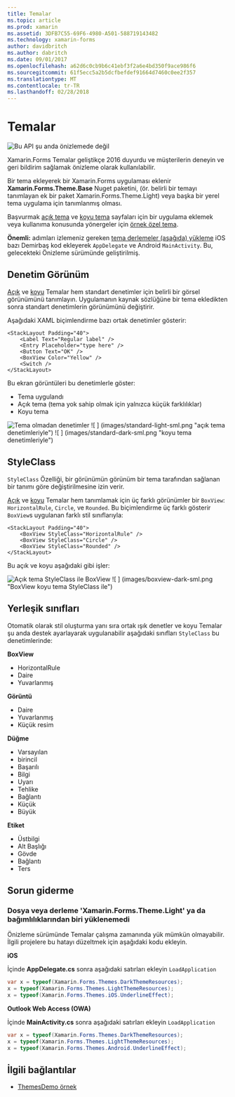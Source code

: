 ```yaml
---
title: Temalar
ms.topic: article
ms.prod: xamarin
ms.assetid: 3DFB7C55-69F6-4980-A501-588719143482
ms.technology: xamarin-forms
author: davidbritch
ms.author: dabritch
ms.date: 09/01/2017
ms.openlocfilehash: a62d6c0cb9b6c41ebf3f2a6e4bd350f9ace986f6
ms.sourcegitcommit: 61f5ecc5a2b5dcfbefdef91664d7460c0ee2f357
ms.translationtype: MT
ms.contentlocale: tr-TR
ms.lasthandoff: 02/28/2018
---
```

# <a name="themes"></a>Temalar

![](~/media/shared/preview.png "Bu API şu anda önizlemede değil")

Xamarin.Forms Temalar geliştikçe 2016 duyurdu ve müşterilerin deneyin ve geri bildirim sağlamak önizleme olarak kullanılabilir.

Bir tema ekleyerek bir Xamarin.Forms uygulaması eklenir **Xamarin.Forms.Theme.Base** Nuget paketini, (ör. belirli bir temayı tanımlayan ek bir paket Xamarin.Forms.Theme.Light) veya başka bir yerel tema uygulama için tanımlanmış olması.

Başvurmak [açık tema](light.md) ve [koyu tema](dark.md) sayfaları için bir uygulama eklemek veya kullanıma konusunda yönergeler için [örnek özel tema](custom.md).

**Önemli:** adımları izlemeniz gereken [tema derlemeler (aşağıda) yükleme](#loadtheme) iOS bazı Demirbaş kod ekleyerek `AppDelegate` ve Android `MainActivity`. Bu, gelecekteki Önizleme sürümünde geliştirilmiş.


## <a name="control-appearance"></a>Denetim Görünüm

[Açık](light.md) ve [koyu](dark.md) Temalar hem standart denetimler için belirli bir görsel görünümünü tanımlayın. Uygulamanın kaynak sözlüğüne bir tema ekledikten sonra standart denetimlerin görünümünü değiştirir.

Aşağıdaki XAML biçimlendirme bazı ortak denetimler gösterir:

```xaml
<StackLayout Padding="40">
    <Label Text="Regular label" />
    <Entry Placeholder="type here" />
    <Button Text="OK" />
    <BoxView Color="Yellow" />
    <Switch />
</StackLayout>
```

Bu ekran görüntüleri bu denetimlerle göster:

* Tema uygulandı
* Açık tema (tema yok sahip olmak için yalnızca küçük farklılıklar)
* Koyu tema

![](images/standard-none-sml.png "Tema olmadan denetimler") ![ ] (images/standard-light-sml.png "açık tema denetimleriyle") ![ ] (images/standard-dark-sml.png "koyu tema denetimleriyle")

<a name="styleclass" />

## <a name="styleclass"></a>StyleClass

`StyleClass` Özelliği, bir görünümün görünüm bir tema tarafından sağlanan bir tanımı göre değiştirilmesine izin verir.

[Açık](light.md) ve [koyu](dark.md) Temalar hem tanımlamak için üç farklı görünümler bir `BoxView`: `HorizontalRule`, `Circle`, ve `Rounded`. Bu biçimlendirme üç farklı gösterir `BoxView`s uygulanan farklı stil sınıflarıyla:

```xaml
<StackLayout Padding="40">
    <BoxView StyleClass="HorizontalRule" />
    <BoxView StyleClass="Circle" />
    <BoxView StyleClass="Rounded" />
</StackLayout>
```

Bu açık ve koyu aşağıdaki gibi işler:

![](images/boxview-light-sml.png "Açık tema StyleClass ile BoxView") ![ ] (images/boxview-dark-sml.png "BoxView koyu tema StyleClass ile")

<a name="builtin" />

## <a name="built-in-classes"></a>Yerleşik sınıfları

Otomatik olarak stil oluşturma yanı sıra ortak ışık denetler ve koyu Temalar şu anda destek ayarlayarak uygulanabilir aşağıdaki sınıfları `StyleClass` bu denetimlerinde:

**BoxView**

* HorizontalRule
* Daire
* Yuvarlanmış

**Görüntü**

* Daire
* Yuvarlanmış
* Küçük resim

**Düğme**

* Varsayılan
* birincil
* Başarılı
* Bilgi
* Uyarı
* Tehlike
* Bağlantı
* Küçük
* Büyük

**Etiket**

* Üstbilgi
* Alt Başlığı
* Gövde
* Bağlantı
* Ters


## <a name="troubleshooting"></a>Sorun giderme

<a name="loadtheme"/>

### <a name="could-not-load-file-or-assembly-xamarinformsthemelight-or-one-of-its-dependencies"></a>Dosya veya derleme 'Xamarin.Forms.Theme.Light' ya da bağımlılıklarından biri yüklenemedi

Önizleme sürümünde Temalar çalışma zamanında yük mümkün olmayabilir. İlgili projelere bu hatayı düzeltmek için aşağıdaki kodu ekleyin.

**iOS**

İçinde **AppDelegate.cs** sonra aşağıdaki satırları ekleyin `LoadApplication`

```csharp
var x = typeof(Xamarin.Forms.Themes.DarkThemeResources);
x = typeof(Xamarin.Forms.Themes.LightThemeResources);
x = typeof(Xamarin.Forms.Themes.iOS.UnderlineEffect);
```

**Outlook Web Access (OWA)**

İçinde **MainActivity.cs** sonra aşağıdaki satırları ekleyin `LoadApplication`

```csharp
var x = typeof(Xamarin.Forms.Themes.DarkThemeResources);
x = typeof(Xamarin.Forms.Themes.LightThemeResources);
x = typeof(Xamarin.Forms.Themes.Android.UnderlineEffect);
```


## <a name="related-links"></a>İlgili bağlantılar

- [ThemesDemo örnek](https://github.com/xamarin/xamarin-forms-samples/tree/master/Themes/ThemesDemo)
